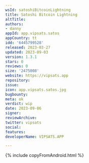 ```yaml
---
wsId: satoshiBitcoinLightning
title: Satoshi Bitcoin Lightning
altTitle: 
authors:
- danny
appId: app.vipsats.satos
appCountry: tt
idd: '6445799528'
released: 2023-03-27
updated: 2023-09-03
version: 1.3.1
stars: 0
reviews: 0
size: '2475008'
website: https://vipsats.app
repository: 
issue: 
icon: app.vipsats.satos.jpg
bugbounty: 
meta: ok
verdict: wip
date: 2023-09-06
signer: 
reviewArchive: 
twitter: vipsats
social: 
features: 
developerName: VIPSATS.APP

---
```


{% include copyFromAndroid.html %}